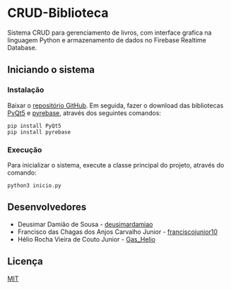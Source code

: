
# CRUD-Biblioteca

Sistema CRUD para gerenciamento de livros, com interface grafica na linguagem Python e armazenamento de dados no Firebase Realtime Database. 

## Iniciando o sistema

### Instalação

Baixar o [repositório GitHub](<https://github.com/Gas-Helio/CRUD-Biblioteca>). Em seguida, fazer o download das bibliotecas [PyQt5](<https://pypi.org/project/PyQt5/>) e [pyrebase](<https://github.com/thisbejim/Pyrebase>), através dos seguintes comandos:
    
    pip install PyQt5
    pip install pyrebase

### Execução

Para inicializar o sistema, execute a classe principal do projeto, através do comando:

    python3 inicio.py


## Desenvolvedores

* Deusimar Damião de Sousa - [deusimardamiao](<https://github.com/deusimardamiao/>)
* Francisco das Chagas dos Anjos Carvalho Junior - [franciscojunior10](<https://github.com/franciscojunior10/>)
* Hélio Rocha Vieira de Couto Junior - [Gas_Helio](<https://github.com/Gas-Helio>)

## Licença

[MIT](https://github.com/JedersonLuz/BibWorld/blob/master/LICENSE)
